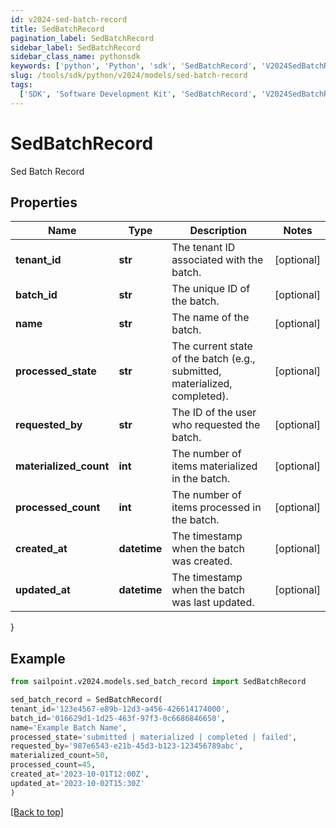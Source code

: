 ```yaml
---
id: v2024-sed-batch-record
title: SedBatchRecord
pagination_label: SedBatchRecord
sidebar_label: SedBatchRecord
sidebar_class_name: pythonsdk
keywords: ['python', 'Python', 'sdk', 'SedBatchRecord', 'V2024SedBatchRecord']
slug: /tools/sdk/python/v2024/models/sed-batch-record
tags:
  ['SDK', 'Software Development Kit', 'SedBatchRecord', 'V2024SedBatchRecord']
---
```


# SedBatchRecord

Sed Batch Record

## Properties

| Name | Type | Description | Notes |
| --- | --- | --- | --- |
| **tenant_id** | **str** | The tenant ID associated with the batch. | [optional] |
| **batch_id** | **str** | The unique ID of the batch. | [optional] |
| **name** | **str** | The name of the batch. | [optional] |
| **processed_state** | **str** | The current state of the batch (e.g., submitted, materialized, completed). | [optional] |
| **requested_by** | **str** | The ID of the user who requested the batch. | [optional] |
| **materialized_count** | **int** | The number of items materialized in the batch. | [optional] |
| **processed_count** | **int** | The number of items processed in the batch. | [optional] |
| **created_at** | **datetime** | The timestamp when the batch was created. | [optional] |
| **updated_at** | **datetime** | The timestamp when the batch was last updated. | [optional] |

}

## Example

```python
from sailpoint.v2024.models.sed_batch_record import SedBatchRecord

sed_batch_record = SedBatchRecord(
tenant_id='123e4567-e89b-12d3-a456-426614174000',
batch_id='016629d1-1d25-463f-97f3-0c6686846650',
name='Example Batch Name',
processed_state='submitted | materialized | completed | failed',
requested_by='987e6543-e21b-45d3-b123-123456789abc',
materialized_count=50,
processed_count=45,
created_at='2023-10-01T12:00Z',
updated_at='2023-10-02T15:30Z'
)

```

[[Back to top]](#)
